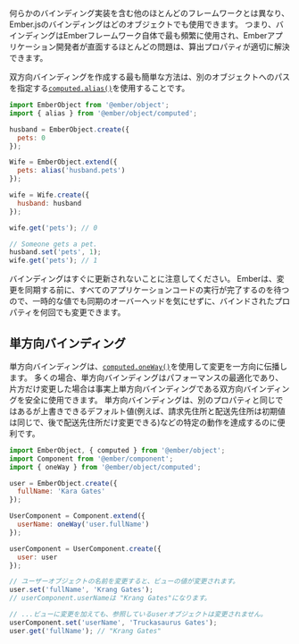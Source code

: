 <!--
Unlike most other frameworks that include some sort of binding implementation,
bindings in Ember.js can be used with any object. That said, bindings are most
often used within the Ember framework itself, and for most problems Ember app
developers face, computed properties are the appropriate solution.
-->

何らかのバインディング実装を含む他のほとんどのフレームワークとは異なり、Ember.jsのバインディングはどのオブジェクトでも使用できます。
つまり、バインディングはEmberフレームワーク自体で最も頻繁に使用され、Emberアプリケーション開発者が直面するほとんどの問題は、算出プロパティが適切に解決できます。

<!--
The easiest way to create a two-way binding is to use a [`computed.alias()`](https://www.emberjs.com/api/ember/release/classes/@ember%2Fobject%2Fcomputed/methods/alias?anchor=alias&show=inherited%2Cprotected%2Cprivate%2Cdeprecated),
that specifies the path to another object.
-->

双方向バインディングを作成する最も簡単な方法は、別のオブジェクトへのパスを指定する[`computed.alias()`](https://www.emberjs.com/api/ember/release/classes/@ember%2Fobject%2Fcomputed/methods/alias?anchor=alias&show=inherited%2Cprotected%2Cprivate%2Cdeprecated)を使用することです。

```javascript
import EmberObject from '@ember/object';
import { alias } from '@ember/object/computed';

husband = EmberObject.create({
  pets: 0
});

Wife = EmberObject.extend({
  pets: alias('husband.pets')
});

wife = Wife.create({
  husband: husband
});

wife.get('pets'); // 0

// Someone gets a pet.
husband.set('pets', 1);
wife.get('pets'); // 1
```

<!--
Note that bindings don't update immediately. Ember waits until all of your
application code has finished running before synchronizing changes, so you can
change a bound property as many times as you'd like without worrying about the
overhead of syncing bindings when values are transient.
-->

バインディングはすぐに更新されないことに注意してください。
Emberは、変更を同期する前に、すべてのアプリケーションコードの実行が完了するのを待つので、一時的な値でも同期のオーバーヘッドを気にせずに、バインドされたプロパティを何回でも変更できます。

<!--
## One-Way Bindings
-->

## 単方向バインディング

<!--
A one-way binding only propagates changes in one direction, using
[`computed.oneWay()`](https://www.emberjs.com/api/ember/release/classes/@ember%2Fobject%2Fcomputed/methods/alias?anchor=oneWay&show=inherited%2Cprotected%2Cprivate%2Cdeprecated). Often, one-way bindings are a performance
optimization and you can safely use a two-way binding (which are de facto one-way bindings if you only ever change one side).
Sometimes one-way bindings are useful to achieve specific behaviour such as a
default that is the same as another property but can be overridden (e.g. a
shipping address that starts the same as a billing address but can later be
changed)
-->

単方向バインディングは、[`computed.oneWay()`](https://www.emberjs.com/api/ember/release/classes/@ember%2Fobject%2Fcomputed/methods/alias?anchor=oneWay&show=inherited%2Cprotected%2Cprivate%2Cdeprecated)を使用して変更を一方向に伝播します。
多くの場合、単方向バインディングはパフォーマンスの最適化であり、片方だけ変更した場合は事実上単方向バインディングである双方向バインディングを安全に使用できます。
単方向バインディングは、別のプロパティと同じではあるが上書きできるデフォルト値(例えば、請求先住所と配送先住所は初期値は同じで、後で配送先住所だけ変更できる)などの特定の動作を達成するのに便利です。

<!--
```javascript
import EmberObject, { computed } from '@ember/object';
import Component from '@ember/component';
import { oneWay } from '@ember/object/computed';

user = EmberObject.create({
  fullName: 'Kara Gates'
});

UserComponent = Component.extend({
  userName: oneWay('user.fullName')
});

userComponent = UserComponent.create({
  user: user
});

// Changing the name of the user object changes
// the value on the view.
user.set('fullName', 'Krang Gates');
// userComponent.userName will become "Krang Gates"

// ...but changes to the view don't make it back to
// the object.
userComponent.set('userName', 'Truckasaurus Gates');
user.get('fullName'); // "Krang Gates"
```
-->

```javascript
import EmberObject, { computed } from '@ember/object';
import Component from '@ember/component';
import { oneWay } from '@ember/object/computed';

user = EmberObject.create({
  fullName: 'Kara Gates'
});

UserComponent = Component.extend({
  userName: oneWay('user.fullName')
});

userComponent = UserComponent.create({
  user: user
});

// ユーザーオブジェクトの名前を変更すると、ビューの値が変更されます。
user.set('fullName', 'Krang Gates');
// userComponent.userNameは "Krang Gates"になります。

// ...ビューに変更を加えても、参照しているuserオブジェクトは変更されません。
userComponent.set('userName', 'Truckasaurus Gates');
user.get('fullName'); // "Krang Gates"
```

